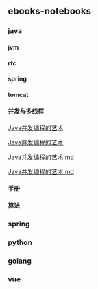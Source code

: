## ebooks-notebooks
### java
#### jvm
#### rfc
#### spring
#### tomcat
#### 并发与多线程
[Java并发编程的艺术](java\\并发与多线程\\Java并发编程的艺术.md)

[Java并发编程的艺术](java\并发与多线程\Java并发编程的艺术.md)

[Java并发编程的艺术.md](java//并发与多线程//Java并发编程的艺术.md)

[Java并发编程的艺术.md](java/并发与多线程/Java并发编程的艺术.md)

#### 手册
#### 算法

### spring

### python

### golang

### vue

